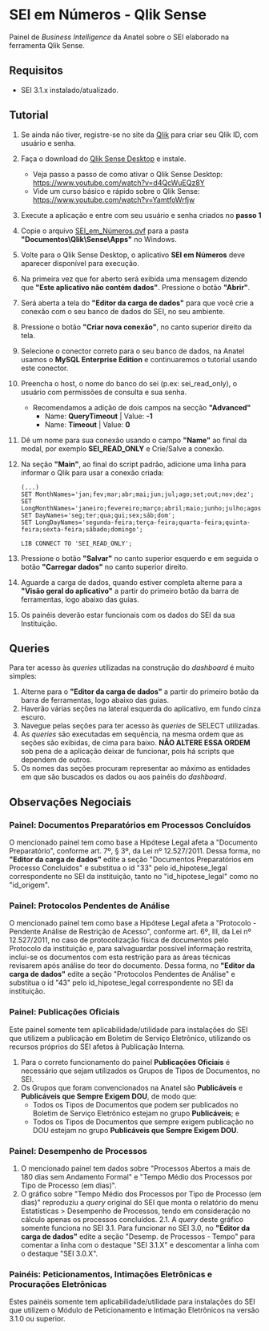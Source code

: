 # SEI em Números - Qlik Sense
Painel de _Business Intelligence_ da Anatel sobre o SEI elaborado na ferramenta Qlik Sense.

## Requisitos
- SEI 3.1.x instalado/atualizado.

## Tutorial
1. Se ainda não tiver, registre-se no site da [Qlik](https://qlikid.qlik.com/register) para criar seu Qlik ID, com usuário e senha.
2. Faça o download do [Qlik Sense Desktop](https://qlik.com/qliksensedesktopdownload) e instale.
	- Veja passo a passo de como ativar o Qlik Sense Desktop: https://www.youtube.com/watch?v=d4QcWuEQz8Y
	- Vide um curso básico e rápido sobre o Qlik Sense: https://www.youtube.com/watch?v=YamtfoWrfjw
4. Execute a aplicação e entre com seu usuário e senha criados no **passo 1**
5. Copie o arquivo [SEI_em_Números.qvf](https://github.com/anatelgovbr/sei-em-numeros/raw/master/qliksense_painel_arquivo_qvf/SEI%20em%20N%C3%BAmeros.qvf) para a pasta **"Documentos\Qlik\Sense\Apps"** no Windows.
6. Volte para o Qlik Sense Desktop, o aplicativo **SEI em Números** deve aparecer disponível para execução.
7. Na primeira vez que for aberto será exibida uma mensagem dizendo que **"Este aplicativo não contém dados"**. Pressione o botão **"Abrir"**.
8. Será aberta a tela do **"Editor da carga de dados"** para que você crie a conexão com o seu banco de dados do SEI, no seu ambiente.
9. Pressione o botão **"Criar nova conexão"**, no canto superior direito da tela.
10. Selecione o conector correto para o seu banco de dados, na Anatel usamos o **MySQL Enterprise Edition** e continuaremos o tutorial usando este conector.
11. Preencha o host, o nome do banco do sei (p.ex: sei_read_only), o usuário com permissões de consulta e sua senha.
	- Recomendamos a adição de dois campos na secção **"Advanced"**
		- Name: **QueryTimeout** 		| Value: **-1**
		- Name: **Timeout**					| Value: **0**
12. Dê um nome para sua conexão usando o campo **"Name"** ao final da modal, por exemplo **SEI_READ_ONLY** e Crie/Salve a conexão.
13. Na seção **"Main"**, ao final do script padrão, adicione uma linha para informar o Qlik para usar a conexão criada:

    ```
    (...)
    SET MonthNames='jan;fev;mar;abr;mai;jun;jul;ago;set;out;nov;dez';
    SET LongMonthNames='janeiro;fevereiro;março;abril;maio;junho;julho;agosto;setembro;outubro;novembro;dezembro';
    SET DayNames='seg;ter;qua;qui;sex;sáb;dom';
    SET LongDayNames='segunda-feira;terça-feira;quarta-feira;quinta-feira;sexta-feira;sábado;domingo';
    
    LIB CONNECT TO 'SEI_READ_ONLY';
    ```

13. Pressione o botão **"Salvar"** no canto superior esquerdo e em seguida o botão **"Carregar dados"** no canto superior direito.
14. Aguarde a carga de dados, quando estiver completa alterne para a **"Visão geral do aplicativo"** a partir do primeiro botão da barra de ferramentas, logo abaixo das guias.
15. Os painéis deverão estar funcionais com os dados do SEI da sua Instituição.

## Queries
Para ter acesso às _queries_ utilizadas na construção do _dashboard_ é muito simples:
1. Alterne para o **"Editor da carga de dados"** a partir do primeiro botão da barra de ferramentas, logo abaixo das guias.
2. Haverão várias seções na lateral esquerda do aplicativo, em fundo cinza escuro.
3. Navegue pelas seções para ter acesso às _queries_ de SELECT utilizadas.
4. As _queries_ são executadas em sequência, na mesma ordem que as seções são exibidas, de cima para baixo. **NÃO ALTERE ESSA ORDEM** sob pena de a aplicação deixar de funcionar, pois há scripts que dependem de outros.
5. Os nomes das seções procuram representar ao máximo as entidades em que são buscados os dados ou aos painéis do _dashboard_.

## Observações Negociais

### Painel: Documentos Preparatórios em Processos Concluídos
O mencionado painel tem como base a Hipótese Legal afeta a "Documento Preparatório", conforme art. 7º, § 3º, da Lei nº 12.527/2011. Dessa forma, no **"Editor da carga de dados"** edite a seção "Documentos Preparatórios em Processo Concluídos" e substitua o id "33" pelo id_hipotese_legal correspondente no SEI da instituição, tanto no "id_hipotese_legal" como no "id_origem".

### Painel: Protocolos Pendentes de Análise
O mencionado painel tem como base a Hipótese Legal afeta a "Protocolo -Pendente Análise de Restrição de Acesso", conforme art. 6º, III, da Lei nº 12.527/2011, no caso de protocolização física de documentos pelo Protocolo da instituição e, para salvaguardar possível informação restrita, inclui-se os documentos com esta restrição para as áreas técnicas revisarem após análise do teor do documento. Dessa forma, no **"Editor da carga de dados"** edite a seção "Protocolos Pendentes de Análise" e substitua o id "43" pelo id_hipotese_legal correspondente no SEI da instituição.

### Painel: Publicações Oficiais
Este painel somente tem aplicabilidade/utilidade para instalações do SEI que utilizem a publicação em Boletim de Serviço Eletrônico, utilizando os recursos próprios do SEI afetos à Publicação Interna.
1. Para o correto funcionamento do painel **Publicações Oficiais** é necessário que sejam utilizados os Grupos de Tipos de Documentos, no SEI.
2. Os Grupos que foram convencionados na Anatel são **Publicáveis** e **Publicáveis que Sempre Exigem DOU**, de modo que:
	- Todos os Tipos de Documentos que podem ser publicados no Boletim de Serviço Eletrônico estejam no grupo **Publicáveis**; e
	- Todos os Tipos de Documentos que sempre exigem publicação no DOU estejam no grupo **Publicáveis que Sempre Exigem DOU**.

### Painel: Desempenho de Processos
1. O mencionado painel tem dados sobre "Processos Abertos a mais de 180 dias sem Andamento Formal" e "Tempo Médio dos Processos por Tipo de Processo (em dias)".
2. O gráfico sobre "Tempo Médio dos Processos por Tipo de Processo (em dias)" reproduziu a _query_ original do SEI que monta o relatório do menu Estatísticas > Desempenho de Processos, tendo em consideração no cálculo apenas os processos concluídos.
2.1. A _query_ deste gráfico somente funciona no SEI 3.1. Para funcionar no SEI 3.0, no **"Editor da carga de dados"** edite a seção "Desemp. de Processos - Tempo" para comentar a linha com o destaque "SEI 3.1.X" e descomentar a linha com o destaque "SEI 3.0.X".

### Painéis: Peticionamentos, Intimações Eletrônicas e Procurações Eletrônicas
Estes painéis somente tem aplicabilidade/utilidade para instalações do SEI que utilizem o Módulo de Peticionamento e Intimação Eletrônicos na versão 3.1.0 ou superior.
